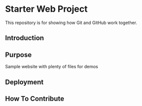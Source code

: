 # Starter Web Project

This repository is for showing how Git and GitHub work together.

## Introduction

## Purpose

Sample website with plenty of files for demos

## Deployment

## How To Contribute
